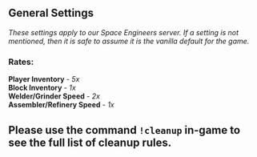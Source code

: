 ## **General Settings**
_These settings apply to our Space Engineers server. If a setting is not mentioned, then it is safe to assume it is the vanilla default for the game._

### Rates:
**Player Inventory** - _5x_<br>
**Block Inventory** - _1x_<br>
**Welder/Grinder Speed** - _2x_<br>
**Assembler/Refinery Speed** - _1x_<br>

## Please use the command `!cleanup` in-game to see the full list of cleanup rules.